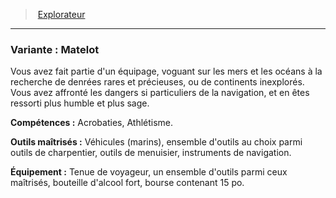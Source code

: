 ﻿---
!Generic
Id: background_explorateur_hd.md#variante--matelot
ParentLink: background_explorateur_hd.md#explorateur
Name: 'Variante : Matelot'
ParentName: Explorateur
NameLevel: 3
---
> [Explorateur](hd_background_explorateur.md)

---

### Variante : Matelot

Vous avez fait partie d'un équipage, voguant sur les mers et les océans à la recherche de denrées rares et précieuses, ou de continents inexplorés. Vous avez affronté les dangers si particuliers de la navigation, et en êtes ressorti plus humble et plus sage.

**Compétences :** Acrobaties, Athlétisme.

**Outils maîtrisés :** Véhicules (marins), ensemble d'outils au choix parmi outils de charpentier, outils de menuisier, instruments de navigation.

**Équipement :** Tenue de voyageur, un ensemble d'outils parmi ceux maîtrisés, bouteille d'alcool fort, bourse contenant 15 po.

